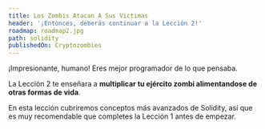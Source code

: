 ```yaml
---
title: Los Zombis Atacan A Sus Victimas
header: '¡Entonces, deberás continuar a la Lección 2!'
roadmap: roadmap2.jpg
path: solidity
publishedOn: Cryptozombies
---
```


¡Impresionante, humano! Eres mejor programador de lo que pensaba.

La Lección 2 te enseñara a **multiplicar tu ejército zombi alimentandose de otras formas de vida**.

En esta lección cubriremos conceptos más avanzados de Solidity, así que es muy recomendable que completes la Lección 1 antes de empezar.